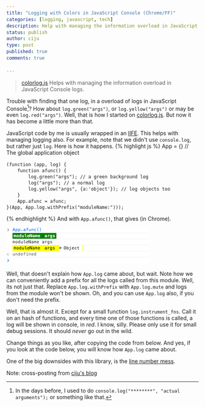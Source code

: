 ```yaml
---
title: "Logging with Colors in JavaScript Console (Chrome/FF)"
categories: [logging, javascript, tech]
description: Help with managing the information overload in JavaScript Console logs.
status: publish
author: ciju
type: post
published: true
comments: true

---
```


> [colorlog.js](https://gist.github.com/ciju/5926584) Helps with
> managing the information overload in JavaScript Console logs.


Trouble with finding that one log, in a overload of logs in JavaScript
Console[^1]? How about `log.green("args")`, or `log.yellow("args")` or
may be even `log.red("args")`. Well, that is how I started on
[colorlog.js](https://gist.github.com/ciju/5926584). But now it has
become a little more than that.

JavaScript code by me is usually wrapped in an
[IIFE](http://benalman.com/news/2010/11/immediately-invoked-function-expression/).
This helps with managing logging also. For example, note that we
didn't use `console.log`, but rather just `log`. Here is how it
happens.
{% highlight js %}
    App = {} // The global application object

    (function (app, log) {
        function afunc() {
            log.green("args"); // a green background log
            log("args"); // a normal log
            log.yellow("args", {a:'object'}); // log objects too
        }
        App.afunc = afunc;
    }(App, App.log.withPrefix("moduleName:")));

{% endhighlight %}
And with `App.afunc()`, that gives (in Chrome).

<img src="/public/images/blog/consolelog.png"/>

Well, that doesn't explain how `App.log` came about, but wait. Note
how we can conveniently add a prefix for all the logs called from this
module. Well, its not just that. Replace `App.log.withPrefix` with
`App.log.mute` and logs from the module won't be shown. Oh, and you
can use `App.log` also, if you don't need the prefix.

Well, that is almost it. Except for a small function
`log.instrument_fns`. Call it on an hash of functions, and every time
one of those functions is called, a log will be shown in console, in
_red_. I know, silly. Please only use it for small debug sessions. It
should _never_ go out in the wild.

Change things as you like, after copying the code from below. And yes,
if you look at the code below, you will know how `App.log` came about.

<script src="https://gist.github.com/ciju/5926584.js"></script>

One of the big downsides with this library, is the
[line number mess](http://stackoverflow.com/questions/1340872/how-to-get-javascript-caller-function-line-number-how-to-get-javascript-caller).

Note: cross-posting from
[ciju's blog](http://ciju.in/blog/2013/09/logging-with-colors-in-javascript-console.html)

[^1]: In the days before, I used to do `console.log("********", "actual arguments");` or something like that.
